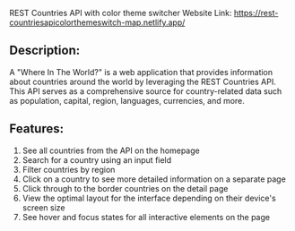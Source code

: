 REST Countries API with color theme switcher
Website Link:
https://rest-countriesapicolorthemeswitch-map.netlify.app/

## Description:
A "Where In The World?" is a web application that provides information about countries around the world by leveraging the REST Countries API. This API serves as a comprehensive source for country-related data such as population, capital, region, languages, currencies, and more. 

## Features:
1. See all countries from the API on the homepage
2. Search for a country using an input field
3. Filter countries by region
4. Click on a country to see more detailed information on a separate page
5. Click through to the border countries on the detail page
6. View the optimal layout for the interface depending on their device's screen size
7. See hover and focus states for all interactive elements on the page

